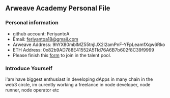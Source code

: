 ## Arweave Academy Personal File

### Personal information

- github account: FeriyantoA
- Email: feriyantoa18@gmail.com
- Arweave Address: 9hYX80mblMZ55tnjIJX2l2amPnF-YFpLeamfXqw6Rko
- ETH Address: 0x82b9AD788E41552A511d76A6B7b602f8C39f9999
- Please finish this [form](https://docs.google.com/forms/d/e/1FAIpQLSfWA5fIIcBgmRppm3jNz5vmf9Mai_QMVil-2pO4r7YKn_Zhtw/viewform?usp=sf_link) to join in the talent pool.

### Introduce Yourself
 i'am have biggest enthusiast in developing dApps in many chain in the web3 circle, im curently working a freelance in node developer, node runner, node operator etc